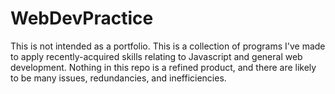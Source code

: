 # WebDevPractice
This is not intended as a portfolio. This is a collection of programs I've made to apply recently-acquired skills relating to Javascript and general web development. Nothing in this repo is a refined product, and there are likely to be many issues, redundancies, and inefficiencies. 
